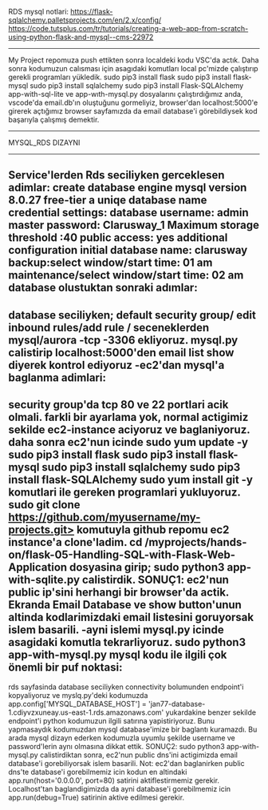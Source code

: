 RDS mysql notlari:
https://flask-sqlalchemy.palletsprojects.com/en/2.x/config/
https://code.tutsplus.com/tr/tutorials/creating-a-web-app-from-scratch-using-python-flask-and-mysql--cms-22972
************************
My Project repomuza push ettikten sonra localdeki kodu VSC'da actık.
Daha sonra kodumuzun calısması için asagıdaki komutları local pc'mizde çalıştırıp gerekli programları yükledik.
sudo pip3 install flask
sudo pip3 install flask-mysql
sudo pip3 install sqlalchemy
sudo pip3 install Flask-SQLAlchemy
app-with-sql-lite ve app-wıth-mysql.py dosyalarını çalıştırdığımız anda, vscode'da email.db'ın oluştuğunu gormeliyiz, browser'dan localhost:5000'e girerek açtığımız browser sayfamızda da email database'i görebildiysek kod başarıyla çalışmış demektir.
***
MYSQL_RDS DIZAYNI
****
Service'lerden Rds seciliyken gerceklesen adimlar:
create database
engine mysql
version 8.0.27
free-tier
a uniqe database name
credential settings:
	database username: admin
	master password: Clarusway_1
Maximum storage threshold :40
public access: yes
additional configuration
initial database name: clarusway
backup:select window/start time: 01 am
maintenance/select window/start time: 02 am
database olustuktan sonraki adımlar:
------------------------------------------
database seciliyken;
default security group/ edit inbound rules/add rule / seceneklerden mysql/aurora -tcp -3306
ekliyoruz.
mysql.py calistirip
localhost:5000'den email list show diyerek kontrol ediyoruz
-ec2'dan mysql'a baglanma adimlari:
-------------------------------------------
security group'da tcp 80 ve 22 portlari acik olmali.
farkli bir ayarlama yok, normal actigimiz sekilde ec2-instance aciyoruz ve baglaniyoruz.
daha sonra ec2'nun icinde
   sudo yum update -y
   sudo pip3 install flask
   sudo pip3 install flask-mysql
   sudo pip3 install sqlalchemy
   sudo pip3 install flask-SQLAlchemy
   sudo yum install git -y
komutlari ile gereken programlari yukluyoruz.
sudo git clone https://github.com/myusername/my-projects.git> komutuyla
github repomu ec2 instance'a clone'ladim.
cd /myprojects/hands-on/flask-05-Handling-SQL-with-Flask-Web-Application
dosyasina girip;
sudo python3 app-with-sqlite.py calistirdik.
SONUÇ1: ec2'nun public ip'sini herhangi bir browser'da actik.
Ekranda Email Database ve show button'unun altinda kodlarimizdaki email listesini goruyorsak islem basarili.
-ayni islemi mysql.py icinde asagidaki komutla tekrarliyoruz.
         sudo python3 app-with-mysql.py
mysql kodu ile ilgili çok önemli bir puf noktasi:
-----------------------------------------
rds sayfasinda database seciliyken connectivity bolumunden endpoint'i kopyaliyoruz ve
myslq.py'deki kodumuzda
app.config['MYSQL_DATABASE_HOST'] = 'jan77-database-1.cdiyvzxuneay.us-east-1.rds.amazonaws.com'
yukardakine benzer sekilde endpoint'i python kodumuzun ilgili satırına yapistiriyoruz. Bunu yapmasaydık kodumuzdan mysql database'imize bir baglantı kuramazdı. Bu arada mysql dizayn ederken kodumuzla uyumlu şekilde username ve password'lerin aynı olmasına dikkat ettik.
SONUÇ2: sudo python3 app-with-mysql.py calistirdiktan sonra, ec2'nun public dns'ini actigimizda email database'i gorebiliyorsak islem basarili.
Not: ec2'dan baglanirken public dns'te database'i gorebilmemiz icin kodun en altindaki app.run(host='0.0.0.0', port=80) satirini aktiflestirmemiz gerekir.
Localhost'tan baglandigimizda da ayni database'i gorebilmemiz icin app.run(debug=True) satirinin aktive edilmesi gerekir.